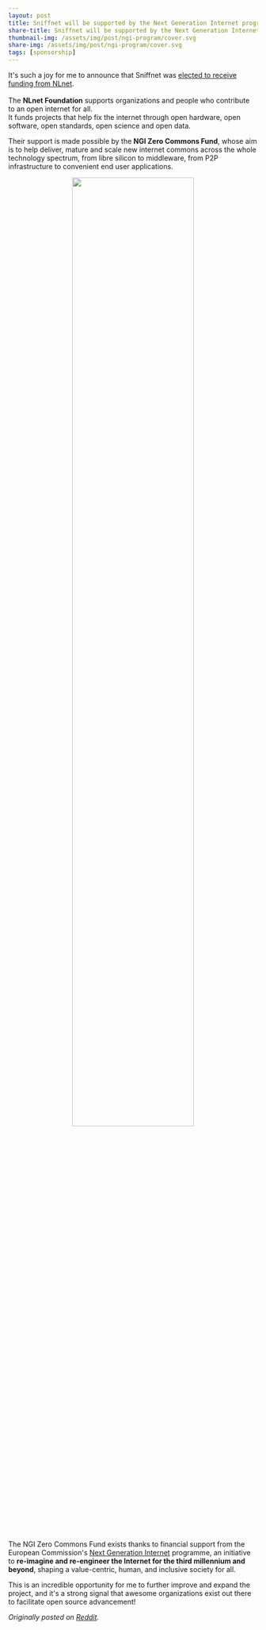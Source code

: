 ```yaml
---
layout: post
title: Sniffnet will be supported by the Next Generation Internet program
share-title: Sniffnet will be supported by the Next Generation Internet program
thumbnail-img: /assets/img/post/ngi-program/cover.svg
share-img: /assets/img/post/ngi-program/cover.svg
tags: [sponsorship]
---
```


It's such a joy for me to announce that Sniffnet was <a target="_blank" href="https://nlnet.nl/news/2024/20241014-announcing-CommonsFund-call.html">
elected to receive funding from NLnet</a>.<br><br>
The **NLnet Foundation** supports organizations and people who contribute to an open internet for all.<br>
It funds projects that help fix the internet through open hardware, open software, open standards, open science and open data.

Their support is made possible by the **NGI Zero Commons Fund**, whose aim is to help deliver,
mature and scale new internet commons across the whole technology spectrum,
from libre silicon to middleware, from P2P infrastructure to convenient end user applications.

<div align="center">
    <a target="_blank" href="https://nlnet.nl/NGI0/">
        <img width="70%" title="NGI0" src="{{ 'assets/img/post/ngi-program/cover.svg' | relative_url }}" alt=""/>
    </a>
</div>

The NGI Zero Commons Fund exists thanks to financial support from the European Commission's <a target="_blank" href="https://ngi.eu/">Next Generation Internet</a> programme,
an initiative to **re-imagine and re-engineer the Internet for the third millennium and beyond**, shaping a value-centric, human, and inclusive society for all.

This is an incredible opportunity for me to further improve and expand the project,
and it's a strong signal that awesome organizations exist out there to facilitate open source advancement!

_Originally posted on <a target="_blank" href="https://www.reddit.com/r/rust/comments/1g3k6i2/my_rustbased_project_will_be_supported_by_the/">Reddit</a>._
